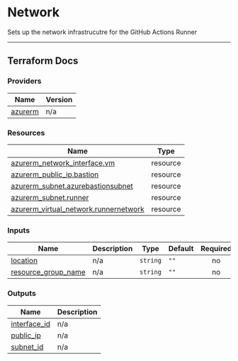 # Network

Sets up the network infrastrucutre for the GitHub Actions Runner

------------------------
## Terraform Docs

### Providers

| Name | Version |
|------|---------|
| <a name="provider_azurerm"></a> [azurerm](#provider\_azurerm) | n/a |

### Resources

| Name | Type |
|------|------|
| [azurerm_network_interface.vm](https://registry.terraform.io/providers/hashicorp/azurerm/latest/docs/resources/network_interface) | resource |
| [azurerm_public_ip.bastion](https://registry.terraform.io/providers/hashicorp/azurerm/latest/docs/resources/public_ip) | resource |
| [azurerm_subnet.azurebastionsubnet](https://registry.terraform.io/providers/hashicorp/azurerm/latest/docs/resources/subnet) | resource |
| [azurerm_subnet.runner](https://registry.terraform.io/providers/hashicorp/azurerm/latest/docs/resources/subnet) | resource |
| [azurerm_virtual_network.runnernetwork](https://registry.terraform.io/providers/hashicorp/azurerm/latest/docs/resources/virtual_network) | resource |

### Inputs

| Name | Description | Type | Default | Required |
|------|-------------|------|---------|:--------:|
| <a name="input_location"></a> [location](#input\_location) | n/a | `string` | `""` | no |
| <a name="input_resource_group_name"></a> [resource\_group\_name](#input\_resource\_group\_name) | n/a | `string` | `""` | no |

### Outputs

| Name | Description |
|------|-------------|
| <a name="output_interface_id"></a> [interface\_id](#output\_interface\_id) | n/a |
| <a name="output_public_ip"></a> [public\_ip](#output\_public\_ip) | n/a |
| <a name="output_subnet_id"></a> [subnet\_id](#output\_subnet\_id) | n/a |